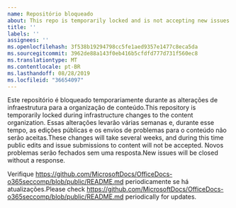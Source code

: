 ```yaml
---
name: Repositório bloqueado
about: This repo is temporarily locked and is not accepting new issues.
title: ''
labels: ''
assignees: ''
ms.openlocfilehash: 3f538b19294798cc5fe1aed9357e1477c8eca5da
ms.sourcegitcommit: 3962de88a143f0eb416b5cfdfd777d731f560ec8
ms.translationtype: MT
ms.contentlocale: pt-BR
ms.lasthandoff: 08/28/2019
ms.locfileid: "36654097"
---
```

<span data-ttu-id="1a9f3-102">Este repositório é bloqueado temporariamente durante as alterações de infraestrutura para a organização de conteúdo.</span><span class="sxs-lookup"><span data-stu-id="1a9f3-102">This repository is temporarily locked during infrastructure changes to the content organization.</span></span> <span data-ttu-id="1a9f3-103">Essas alterações levarão várias semanas e, durante esse tempo, as edições públicas e os envios de problemas para o conteúdo não serão aceitas.</span><span class="sxs-lookup"><span data-stu-id="1a9f3-103">These changes will take several weeks, and during this time public edits and issue submissions to content will not be accepted.</span></span> <span data-ttu-id="1a9f3-104">Novos problemas serão fechados sem uma resposta.</span><span class="sxs-lookup"><span data-stu-id="1a9f3-104">New issues will be closed without a response.</span></span>

<span data-ttu-id="1a9f3-105">Verifique https://github.com/MicrosoftDocs/OfficeDocs-o365seccomp/blob/public/README.md periodicamente se há atualizações.</span><span class="sxs-lookup"><span data-stu-id="1a9f3-105">Please check https://github.com/MicrosoftDocs/OfficeDocs-o365seccomp/blob/public/README.md periodically for updates.</span></span>
